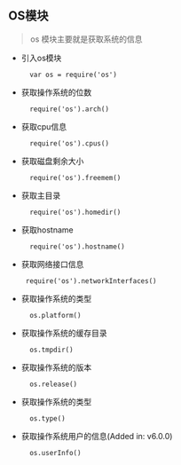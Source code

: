 ## OS模块


> os 模块主要就是获取系统的信息

- 引入os模块

		var os = require('os')

- 获取操作系统的位数

		require('os').arch()

- 获取cpu信息

		require('os').cpus()

- 获取磁盘剩余大小

		require('os').freemem()

- 获取主目录

		require('os').homedir()

- 获取hostname

	    require('os').hostname()
	

-  获取网络接口信息

		require('os').networkInterfaces()

- 获取操作系统的类型

		os.platform()

- 获取操作系统的缓存目录

		os.tmpdir()

- 获取操作系统的版本

		os.release()

- 获取操作系统的类型

		os.type()

- 获取操作系统用户的信息(Added in: v6.0.0)

		os.userInfo()